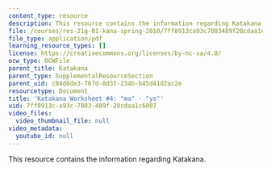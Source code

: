 ```yaml
---
content_type: resource
description: This resource contains the information regarding Katakana.
file: /courses/res-21g-01-kana-spring-2010/7ff8913ca93c7083489f20cdaa1c6007_MITRES_21G_01S10_k4.pdf
file_type: application/pdf
learning_resource_types: []
license: https://creativecommons.org/licenses/by-nc-sa/4.0/
ocw_type: OCWFile
parent_title: Katakana
parent_type: SupplementalResourceSection
parent_uid: c84d8de3-767d-8d3f-234b-b45d41d2ac2e
resourcetype: Document
title: 'Katakana Worksheet #4: "ma" - "yo"'
uid: 7ff8913c-a93c-7083-489f-20cdaa1c6007
video_files:
  video_thumbnail_file: null
video_metadata:
  youtube_id: null
---
```

This resource contains the information regarding Katakana.